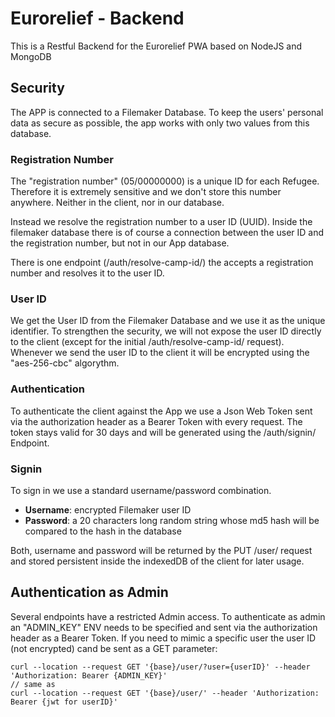 # Eurorelief  - Backend
This is a Restful Backend for the Eurorelief PWA based on NodeJS and MongoDB

## Security

The APP is connected to a Filemaker Database. To keep the users' personal data as secure as possible, the app works with only two values from this database.

### Registration Number
The "registration number" (05/00000000) is a unique ID for each Refugee. Therefore it is extremely sensitive and we don't store this number anywhere. Neither in the client, nor in our database.

Instead we resolve the registration number to a user ID (UUID). Inside the filemaker database there is of course a connection between the user ID and the registration number, but not in our App database.

There is one endpoint (/auth/resolve-camp-id/) the accepts a registration number and resolves it to the user ID.

### User ID
We get the User ID from the Filemaker Database and we use it as the unique identifier. To strengthen the security, we will not expose the user ID directly to the client (except for the initial /auth/resolve-camp-id/ request). Whenever we send the user ID to the client it will be encrypted using the "aes-256-cbc" algorythm.

### Authentication
To authenticate the client against the App we use a Json Web Token sent via the authorization header as a Bearer Token with every request. The token stays valid for 30 days and will be generated using the /auth/signin/ Endpoint.

### Signin
To sign in we use a standard username/password combination.
- **Username**: encrypted Filemaker user ID
- **Password**: a 20 characters long random string whose md5 hash will be compared to the hash in the database

Both, username and password will be returned by the PUT /user/ request and stored persistent inside the indexedDB of the client for later usage.

## Authentication as Admin
Several endpoints have a restricted Admin access. To authenticate as admin an "ADMIN_KEY" ENV needs to be specified and sent via the authorization header as a Bearer Token. If you need to mimic a specific user the user ID (not encrypted) cand be sent as a GET parameter:
```
curl --location --request GET '{base}/user/?user={userID}' --header 'Authorization: Bearer {ADMIN_KEY}'
// same as
curl --location --request GET '{base}/user/' --header 'Authorization: Bearer {jwt for userID}'
```
